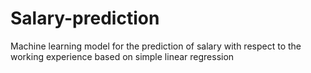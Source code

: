 # Salary-prediction
Machine learning model for the prediction of salary with respect to the working experience based on simple linear regression 
